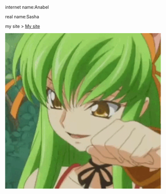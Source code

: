 internet name:Anabel

real name:Sasha

my site > [My site](httpd://anabeg.github.io)

![banner](https://github.com/Anabeg/Anabeg/blob/main/profile.gif)
